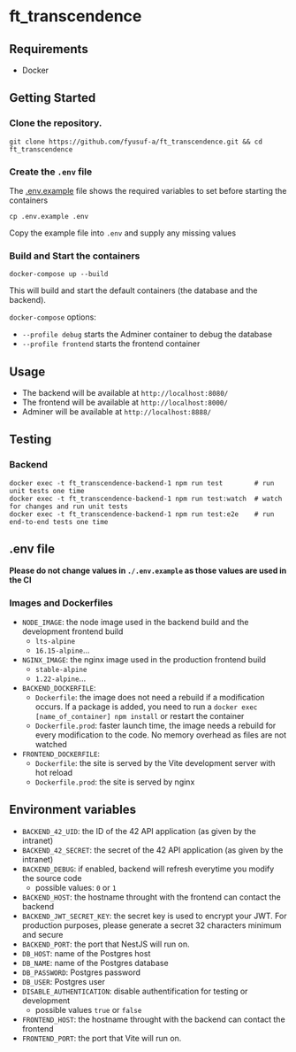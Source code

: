 # ft_transcendence

## Requirements
- Docker

## Getting Started
### Clone the repository.
```
git clone https://github.com/fyusuf-a/ft_transcendence.git && cd ft_transcendence
```

### Create the `.env` file
The [.env.example](https://github.com/fyusuf-a/ft_transcendence/blob/master/.env.example) file shows the required variables to set before starting the containers
```
cp .env.example .env
```
Copy the example file into `.env` and supply any missing values

### Build and Start the containers
```
docker-compose up --build
```
This will build and start the default containers (the database and the backend).

`docker-compose` options:
- `--profile debug` starts the Adminer container to debug the database
- `--profile frontend` starts the frontend container

## Usage
- The backend will be available at `http://localhost:8080/`
- The frontend will be available at `http://localhost:8000/`
- Adminer will be available at `http://localhost:8888/`

## Testing
### Backend
```
docker exec -t ft_transcendence-backend-1 npm run test        # run unit tests one time
docker exec -t ft_transcendence-backend-1 npm run test:watch  # watch for changes and run unit tests
docker exec -t ft_transcendence-backend-1 npm run test:e2e    # run end-to-end tests one time
```

## .env file

**Please do not change values in `./.env.example` as those values are used in the CI**

### Images and Dockerfiles

- `NODE_IMAGE`: the node image used in the backend build and the development frontend build
	* `lts-alpine`
	* `16.15-alpine`...
- `NGINX_IMAGE`: the nginx image used in the production frontend build
	* `stable-alpine`
	* `1.22-alpine`...
- `BACKEND_DOCKERFILE`:
	* `Dockerfile`: the image does not need a rebuild if a modification occurs. If a package is added, you need to run a `docker exec [name_of_container] npm install` or restart the container
	* `Dockerfile.prod`: faster launch time, the image needs a rebuild for every modification to the code. No memory overhead as files are not watched
- `FRONTEND_DOCKERFILE`:
	* `Dockerfile`: the site is served by the Vite development server with hot reload
	* `Dockerfile.prod`: the site is served by nginx

## Environment variables

- `BACKEND_42_UID`: the ID of the 42 API application (as given by the intranet)
- `BACKEND_42_SECRET`: the secret of the 42 API application (as given by the intranet)
- `BACKEND_DEBUG`: if enabled, backend will refresh everytime you modify the source code
  * possible values: `0` or `1`
- `BACKEND_HOST`: the hostname throught with the frontend can contact the backend
- `BACKEND_JWT_SECRET_KEY`: the secret key is used to encrypt your JWT. For production purposes, please generate a secret 32 characters minimum and secure
- `BACKEND_PORT`: the port that NestJS will run on.
- `DB_HOST`: name of the Postgres host
- `DB_NAME`: name of the Postgres database
- `DB_PASSWORD`: Postgres password
- `DB_USER`: Postgres user
- `DISABLE_AUTHENTICATION`: disable authentification for testing or development
  * possible values `true` or `false`
- `FRONTEND_HOST`: the hostname throught with the backend can contact the frontend
- `FRONTEND_PORT`: the port that Vite will run on.
